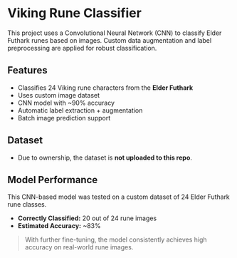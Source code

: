 # Viking Rune Classifier

This project uses a Convolutional Neural Network (CNN) to classify Elder Futhark runes based on images. Custom data augmentation and label preprocessing are applied for robust classification.

## Features
- Classifies 24 Viking rune characters from the **Elder Futhark**
- Uses custom image dataset
- CNN model with ~90% accuracy
- Automatic label extraction + augmentation
- Batch image prediction support

## Dataset
- Due to ownership, the dataset is **not uploaded to this repo**. 

## Model Performance

This CNN-based model was tested on a custom dataset of 24 Elder Futhark rune classes.

- **Correctly Classified:** 20 out of 24 rune images
- **Estimated Accuracy:** ~83%

> With further fine-tuning, the model consistently achieves high accuracy on real-world rune images.









